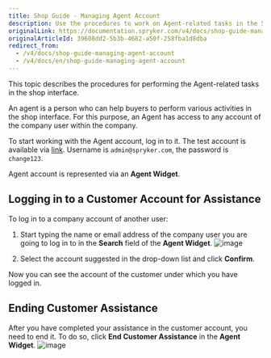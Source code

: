 ```yaml
---
title: Shop Guide - Managing Agent Account
description: Use the procedures to work on Agent-related tasks in the Storefront.
originalLink: https://documentation.spryker.com/v4/docs/shop-guide-managing-agent-account
originalArticleId: 39608dd2-5b3b-4682-a50f-258fba1d8dba
redirect_from:
  - /v4/docs/shop-guide-managing-agent-account
  - /v4/docs/en/shop-guide-managing-agent-account
---
```


This topic describes the procedures for performing the Agent-related tasks in the shop interface.

An agent is a person who can help buyers to perform various activities in the shop interface. For this purpose, an Agent has access to any account of the company user within the company.

To start working with the Agent account, log in to it. The test account is available via [link](http://www.b2b.demo-spryker.com/agent/login). Username is `admin@spryker.com`, the password is `change123`.

Agent account is represented via an **Agent Widget**.

## Logging in to a Customer Account for Assistance

To log in to a company account of another user:

1. Start typing the name or email address of the company user you are going to log in to in the **Search** field of the **Agent Widget**.
![image](https://spryker.s3.eu-central-1.amazonaws.com/docs/User+Guides/Shop+User+Guides/Agent+Account/agent-account-search.png) 

2. Select the account suggested in the drop-down list and click **Confirm**.

Now you can see the account of the customer under which you have logged in.

## Ending Customer Assistance

After you have completed your assistance in the customer account, you need to end it. To do so, click **End Customer Assistance** in the **Agent Widget**.
![image](https://spryker.s3.eu-central-1.amazonaws.com/docs/User+Guides/Shop+User+Guides/Agent+Account/end-customer-assistance.png) 

<!-- Last review date: Aug 01, 2019 -->

